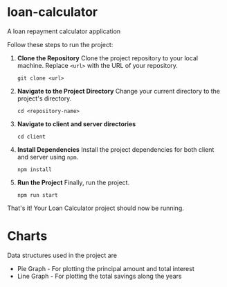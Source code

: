 # loan-calculator
A loan repayment calculator application


Follow these steps to run the project:


1. **Clone the Repository**
   Clone the project repository to your local machine. Replace `<url>` with the URL of your repository.
   ```
   git clone <url>
   ```

2. **Navigate to the Project Directory**
   Change your current directory to the project's directory.
   ```
   cd <repository-name>
   ```
3. **Navigate to client and server directories**
    ```
    cd client
    ```

4. **Install Dependencies**
   Install the project dependencies for both client and server using `npm`.
   ```
   npm install
   ```


5. **Run the Project**
   Finally, run the project.
   ```
   npm run start
   ```



That's it! Your Loan Calculator project should now be running.

# Charts


Data structures used in the project are

- Pie Graph - For plotting the principal amount and total interest
- Line Graph - For plotting the total savings along the years